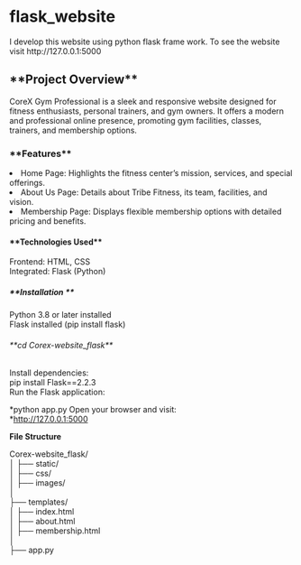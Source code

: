 <h1>flask_website</h1>
I develop this website using python flask frame work. To see the website visit http://127.0.0.1:5000

<h2>**Project Overview**</h2>
<p>CoreX Gym Professional is a sleek and responsive website designed for fitness enthusiasts, personal trainers, and gym owners. It offers a modern and professional online presence, promoting gym facilities, classes, trainers, and membership options.<p>

<h3>**Features**</h3>
<li><bold>Home Page:</bold> Highlights the fitness center’s mission, services, and special offerings.</li>
<li><bold>About Us Page:</bold> Details about Tribe Fitness, its team, facilities, and vision.</li>
<li><bold>Membership Page:</bold> Displays flexible membership options with detailed pricing and benefits.</li>

<h4>**Technologies Used**</h4>
Frontend: HTML, CSS<br>
Integrated: Flask (Python)

<h5>**Installation **</h5>
Python 3.8 or later installed<br>
Flask installed (pip install flask)

<h6>**cd Corex-website_flask**</h6>
Install dependencies:<br>
pip install Flask==2.2.3<br>
Run the Flask application:<br>

<h7>*python app.py</h7>
Open your browser and visit:<br>
*http://127.0.0.1:5000

<h8>**File Structure**</h8>

Corex-website_flask/<br>
│
├── static/<br>
│ ├── css/<br>
│ ├── images/<br>
│<br>
├── templates/<br>
│ ├── index.html<br>
│ ├── about.html<br>
│ ├── membership.html<br>
│<br>
├── app.py<br>


